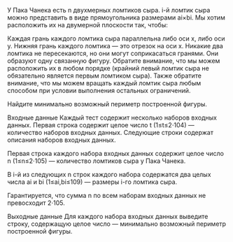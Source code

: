 ﻿У Пака Чанека есть n двухмерных ломтиков сыра. i-й ломтик сыра можно представить в виде прямоугольника размерами ai×bi. Мы хотим расположить их на двумерной плоскости так, чтобы:

Каждая грань каждого ломтика сыра параллельна либо оси x, либо оси y.
Нижняя грань каждого ломтика — это отрезок на оси x.
Никакие два ломтика не пересекаются, но они могут соприкасаться гранями.
Они образуют одну связанную фигуру.
Обратите внимание, что мы можем расположить их в любом порядке (крайний левый ломтик сыра не обязательно является первым ломтиком сыра). Также обратите внимание, что мы можем вращать каждый ломтик сыра любым способом при условии выполнения остальных ограничений.

Найдите минимально возможный периметр построенной фигуры.

Входные данные
Каждый тест содержит несколько наборов входных данных. Первая строка содержит целое число t (1≤t≤2⋅104) — количество наборов входных данных. Следующие строки содержат описания наборов входных данных.

Первая строка каждого набора входных данных содержит целое число n (1≤n≤2⋅105) — количество ломтиков сыра у Пака Чанека.

В i-й из следующих n строк каждого набора содержатся два целых числа ai и bi (1≤ai,bi≤109) — размеры i-го ломтика сыра.

Гарантируется, что сумма n по всем наборам входных данных не превосходит 2⋅105.

Выходные данные
Для каждого набора входных данных выведите строку, содержащую целое число — минимально возможный периметр построенной фигуры.